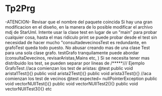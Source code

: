 # Tp2Prg
-ATENCION-
Revisar que el nombre del paquete coincida
Si hay una gran modificacion en el diseño, en la manera de lo posible modificar el archivo mdj de StarUml.
Intente usar la clase test en lugar de un  "main" para probar cualquier cosa, hasta el mas ridiculo print se puede probar desde el test sin necesidad de hacer mucho 
"consultadevecinosTest es redundante, en grafoTest queda todo puesto.
No abusar creando mas de una clase Test para una sola clase grafo.
testGrafo tranquilamente puede abordar (consultaDevecinos, revisarAristas,Mains etc, )	Si se necesita tener mas distribuido los test, se pueden separar por lineas de /*****///
Ejemplo
GrafoTest
//aca comienzan los test de aristas: 
 @test 
 public void arista1Test(){}
 public void arista2Test(){}
 public void arista3Test(){}
 //aca comienzan los test de vecinos
 @test expected= nullPointerException
 public void vectorNUllTest(){}
 public void vectorNUllTest2(){}
 public void vectorNUllTest3(){}
 etc
